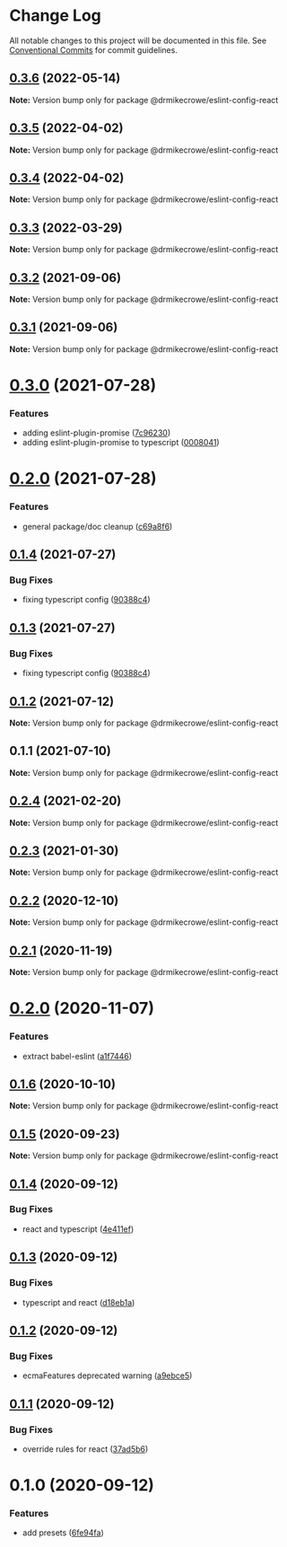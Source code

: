 # Change Log

All notable changes to this project will be documented in this file.
See [Conventional Commits](https://conventionalcommits.org) for commit guidelines.

## [0.3.6](https://github.com/drmikecrowe/configs/compare/@drmikecrowe/eslint-config-react@0.3.5...@drmikecrowe/eslint-config-react@0.3.6) (2022-05-14)

**Note:** Version bump only for package @drmikecrowe/eslint-config-react





## [0.3.5](https://github.com/drmikecrowe/configs/compare/@drmikecrowe/eslint-config-react@0.3.4...@drmikecrowe/eslint-config-react@0.3.5) (2022-04-02)

**Note:** Version bump only for package @drmikecrowe/eslint-config-react





## [0.3.4](https://github.com/drmikecrowe/configs/compare/@drmikecrowe/eslint-config-react@0.3.3...@drmikecrowe/eslint-config-react@0.3.4) (2022-04-02)

**Note:** Version bump only for package @drmikecrowe/eslint-config-react





## [0.3.3](https://github.com/drmikecrowe/configs/compare/@drmikecrowe/eslint-config-react@0.3.2...@drmikecrowe/eslint-config-react@0.3.3) (2022-03-29)

**Note:** Version bump only for package @drmikecrowe/eslint-config-react





## [0.3.2](https://github.com/drmikecrowe/configs/compare/@drmikecrowe/eslint-config-react@0.3.1...@drmikecrowe/eslint-config-react@0.3.2) (2021-09-06)

**Note:** Version bump only for package @drmikecrowe/eslint-config-react





## [0.3.1](https://github.com/drmikecrowe/configs/compare/@drmikecrowe/eslint-config-react@0.3.0...@drmikecrowe/eslint-config-react@0.3.1) (2021-09-06)

**Note:** Version bump only for package @drmikecrowe/eslint-config-react





# [0.3.0](https://github.com/drmikecrowe/configs/compare/@drmikecrowe/eslint-config-react@0.2.0...@drmikecrowe/eslint-config-react@0.3.0) (2021-07-28)


### Features

* adding eslint-plugin-promise ([7c96230](https://github.com/drmikecrowe/configs/commit/7c962303f0943493bdc0e0533aae2aa85fb79c2e))
* adding eslint-plugin-promise to typescript ([0008041](https://github.com/drmikecrowe/configs/commit/000804187fc90abc0789626758f4bfedf8e199d8))





# [0.2.0](https://github.com/drmikecrowe/configs/compare/@drmikecrowe/eslint-config-react@0.1.4...@drmikecrowe/eslint-config-react@0.2.0) (2021-07-28)


### Features

* general package/doc cleanup ([c69a8f6](https://github.com/drmikecrowe/configs/commit/c69a8f60a03531f44d7996955d48d522d9637427))





## [0.1.4](https://github.com/drmikecrowe/configs/compare/@drmikecrowe/eslint-config-react@0.1.2...@drmikecrowe/eslint-config-react@0.1.4) (2021-07-27)

### Bug Fixes

- fixing typescript config ([90388c4](https://github.com/drmikecrowe/configs/commit/90388c4a744ba11070f668e752123d549994c4fb))

## [0.1.3](https://github.com/drmikecrowe/configs/compare/@drmikecrowe/eslint-config-react@0.1.2...@drmikecrowe/eslint-config-react@0.1.3) (2021-07-27)

### Bug Fixes

- fixing typescript config ([90388c4](https://github.com/drmikecrowe/configs/commit/90388c4a744ba11070f668e752123d549994c4fb))

## [0.1.2](https://github.com/drmikecrowe/configs/compare/@drmikecrowe/eslint-config-react@0.1.1...@drmikecrowe/eslint-config-react@0.1.2) (2021-07-12)

**Note:** Version bump only for package @drmikecrowe/eslint-config-react

## 0.1.1 (2021-07-10)

**Note:** Version bump only for package @drmikecrowe/eslint-config-react

## [0.2.4](https://github.com/drmikecrowe/configs/compare/@drmikecrowe/eslint-config-react@0.2.3...@drmikecrowe/eslint-config-react@0.2.4) (2021-02-20)

**Note:** Version bump only for package @drmikecrowe/eslint-config-react

## [0.2.3](https://github.com/drmikecrowe/configs/compare/@drmikecrowe/eslint-config-react@0.2.2...@drmikecrowe/eslint-config-react@0.2.3) (2021-01-30)

**Note:** Version bump only for package @drmikecrowe/eslint-config-react

## [0.2.2](https://github.com/drmikecrowe/configs/compare/@drmikecrowe/eslint-config-react@0.2.1...@drmikecrowe/eslint-config-react@0.2.2) (2020-12-10)

**Note:** Version bump only for package @drmikecrowe/eslint-config-react

## [0.2.1](https://github.com/drmikecrowe/configs/compare/@drmikecrowe/eslint-config-react@0.2.0...@drmikecrowe/eslint-config-react@0.2.1) (2020-11-19)

**Note:** Version bump only for package @drmikecrowe/eslint-config-react

# [0.2.0](https://github.com/drmikecrowe/configs/compare/@drmikecrowe/eslint-config-react@0.1.6...@drmikecrowe/eslint-config-react@0.2.0) (2020-11-07)

### Features

- extract babel-eslint ([a1f7446](https://github.com/drmikecrowe/configs/commit/a1f744685ff7038a72a94a0efe69b28eb27d0a7e))

## [0.1.6](https://github.com/drmikecrowe/configs/compare/@drmikecrowe/eslint-config-react@0.1.5...@drmikecrowe/eslint-config-react@0.1.6) (2020-10-10)

**Note:** Version bump only for package @drmikecrowe/eslint-config-react

## [0.1.5](https://github.com/drmikecrowe/configs/compare/@drmikecrowe/eslint-config-react@0.1.4...@drmikecrowe/eslint-config-react@0.1.5) (2020-09-23)

**Note:** Version bump only for package @drmikecrowe/eslint-config-react

## [0.1.4](https://github.com/drmikecrowe/configs/compare/@drmikecrowe/eslint-config-react@0.1.3...@drmikecrowe/eslint-config-react@0.1.4) (2020-09-12)

### Bug Fixes

- react and typescript ([4e411ef](https://github.com/drmikecrowe/configs/commit/4e411efc81523b47edb95bbf088d271b6eee011f))

## [0.1.3](https://github.com/drmikecrowe/configs/compare/@drmikecrowe/eslint-config-react@0.1.2...@drmikecrowe/eslint-config-react@0.1.3) (2020-09-12)

### Bug Fixes

- typescript and react ([d18eb1a](https://github.com/drmikecrowe/configs/commit/d18eb1a67ab0595372004a00a2acd6dca5c5466e))

## [0.1.2](https://github.com/drmikecrowe/configs/compare/@drmikecrowe/eslint-config-react@0.1.1...@drmikecrowe/eslint-config-react@0.1.2) (2020-09-12)

### Bug Fixes

- ecmaFeatures deprecated warning ([a9ebce5](https://github.com/drmikecrowe/configs/commit/a9ebce5f3c3142a8b137e33405ba35a95b186d0a))

## [0.1.1](https://github.com/drmikecrowe/configs/compare/@drmikecrowe/eslint-config-react@0.1.0...@drmikecrowe/eslint-config-react@0.1.1) (2020-09-12)

### Bug Fixes

- override rules for react ([37ad5b6](https://github.com/drmikecrowe/configs/commit/37ad5b6f8b82d5012cfbc78bdc90fc99d4a76c38))

# 0.1.0 (2020-09-12)

### Features

- add presets ([6fe94fa](https://github.com/drmikecrowe/configs/commit/6fe94fae4ed9d80b18833c9e5a3f51f710ebda43))

